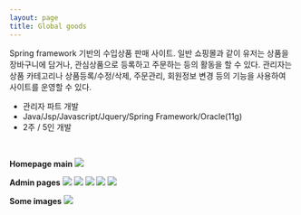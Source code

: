 ```yaml
---
layout: page
title: Global goods
---
```



<p class="desc">Spring framework 기반의 수입상품 판매 사이트. 일반 쇼핑몰과 같이 유저는 상품을 장바구니에 담거나, 관심상품으로 등록하고 주문하는 등의 활동을 할 수 있다. 관리자는 상품 카테고리나 상품등록/수정/삭제, 주문관리, 회원정보 변경 등의 기능을 사용하여 사이트를 운영할 수 있다.
</p>

<ul>
	<li>관리자 파트 개발</li>
    <li>Java/Jsp/Javascript/Jquery/Spring Framework/Oracle(11g)</li>
    <li>2주 / 5인 개발</li>
    
</ul>

</br>

**Homepage main**
<img src= "{{ site.baseurl }}images/globalgoods/13project_1.png" sizes="400x400">

**Admin pages**
<img src= "{{ site.baseurl }}images/globalgoods/13project_3.png" sizes="400x400">
<img src= "{{ site.baseurl }}images/globalgoods/13project_4.png" sizes="400x400">
<img src= "{{ site.baseurl }}images/globalgoods/13project_5.png" sizes="400x400">
<img src= "{{ site.baseurl }}images/globalgoods/13project_6.png" sizes="400x400">
<img src= "{{ site.baseurl }}images/globalgoods/13project_7.png" sizes="400x400">

**Some images**
<img src= "{{ site.baseurl }}images/globalgoods/13project_2.png" sizes="400x400">
